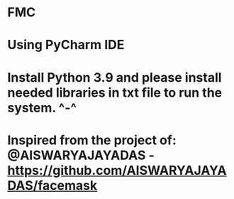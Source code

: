 # FMC
 # Using PyCharm IDE
 # Install Python 3.9 and please install needed libraries in txt file to run the system. ^-^
 
# Inspired from the project of: @AISWARYAJAYADAS - https://github.com/AISWARYAJAYADAS/facemask
